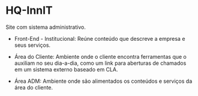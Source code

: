 # HQ-InnIT
Site com sistema administrativo. 

- Front-End - Institucional:
Reúne conteúdo que descreve a empresa e seus serviços.

- Área do Cliente:
Ambiente onde o cliente encontra ferramentas que o auxiliam no seu dia-a-dia, como um link para aberturas de chamados em um sistema externo baseado em CLA.

- Área ADM:
Ambiente onde são alimentados os conteúdos e serviços da área do cliente.
